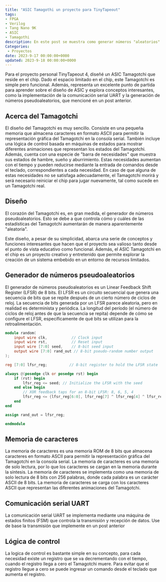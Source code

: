 ```yaml
---
title: "ASIC Tamagothi un proyecto para TinyTapeout"
tags: 
- FPGA 
- Verilog 
- Tang Nano 9K 
- ASIC 
- Tamagothi
description: En este post se muestra como generar números "aleatorios" en una FPGA o mejor dicho pseudo-aleatorios.
Categories:
 - Proyectos
date: 2023-9-17 00:00:00+0000
updated: 2023-9-18 00:00:00+0000
---
```

Para el proyecto personal TinyTapeout 4, diseñé un ASIC Tamagotchi que reside en el chip. Dado el espacio limitado en el chip, este Tamagotchi es simple pero funcional. Además, representa un excelente punto de partida para aprender sobre el diseño de ASIC y explora conceptos interesantes, como la implementación de la comunicación serial UART y la generación de números pseudoaleatorios, que mencioné en un post anterior.

## Acerca del Tamagotchi
El diseño del Tamagotchi es muy sencillo. Consiste en una pequeña memoria que almacena caracteres en formato ASCII para permitir la representación gráfica del Tamagotchi en la consola serial. También incluye una lógica de control basada en máquinas de estados para mostrar diferentes animaciones que representan los estados del Tamagotchi. Además, cuenta con una especie de "barra de necesidades" que muestra sus estados de hambre, sueño y aburrimiento. Estas necesidades aumentan con el tiempo y pueden reducirse mediante la entrada de comandos desde el teclado, correspondientes a cada necesidad. En caso de que alguna de estas necesidades no se satisfaga adecuadamente, el Tamagotchi morirá y será necesario reiniciar el chip para jugar nuevamente, tal como sucede en un Tamagotchi real.

## Diseño 
El corazón del Tamagotchi es, en gran medida, el generador de números pseudoaleatorios. Esto se debe a que controla cómo y cuáles de las estadísticas del Tamagotchi aumentarán de manera aparentemente "aleatoria".

Este diseño, a pesar de su simplicidad, abarca una serie de conceptos y funciones interesantes que hacen que el proyecto sea valioso tanto desde el punto de vista educativo como funcional. Además, el ASIC Tamagotchi en el chip es un proyecto creativo y entretenido que permite explorar la creación de un sistema embebido en un entorno de recursos limitados.

## Generador de números pseudoaleatorios
El generador de números pseudoaleatorios es un Linear Feedback Shift Register (LFSR) de 8 bits. El LFSR es un circuito secuencial que genera una secuencia de bits que se repite después de un cierto número de ciclos de reloj. La secuencia de bits generada por un LFSR parece aleatoria, pero en realidad es determinista y periódica. La longitud del período (el número de ciclos de reloj antes de que la secuencia se repita) depende de cómo se configure el LFSR, específicamente de qué bits se utilizan para la retroalimentación.

```verilog
module random(
    input wire clk,           // Clock input
    input wire rst,           // Reset input
    input wire [7:0] seed,    // 8-bit seed input
    output wire [7:0] rand_out // 8-bit pseudo-random number output
);

reg [7:0] lfsr_reg;          // 8-bit register to hold the LFSR state

always @(posedge clk or posedge rst) begin
    if (rst) begin
        lfsr_reg <= seed; // Initialize the LFSR with the seed
    end else begin
        // XOR feedback taps for an 8-bit LFSR: 8, 6, 5, 4
        lfsr_reg <= {lfsr_reg[6:0], lfsr_reg[7] ^ lfsr_reg[4] ^ lfsr_reg[5] ^ lfsr_reg[3]};
    end
end

assign rand_out = lfsr_reg;

endmodule
```

## Memoria de caracteres
La memoria de caracteres es una memoria ROM de 8 bits que almacena caracteres en formato ASCII para permitir la representación gráfica del Tamagotchi en la consola serial. La memoria de caracteres es una memoria de solo lectura, por lo que los caracteres se cargan en la memoria durante la síntesis. La memoria de caracteres se implementa como una memoria de solo lectura de 8 bits con 256 palabras, donde cada palabra es un carácter ASCII de 8 bits. La memoria de caracteres se carga con los caracteres ASCII que representan las diferentes animaciones del Tamagotchi.

## Comunicación serial UART
La comunicación serial UART se implementa mediante una máquina de estados finitos (FSM) que controla la transmisión y recepción de datos. Use de base la transmisión que implemente en un post anterior 

## Lógica de control
La logica de control es bastante simple en su concepto, para cada necesidad existe un registro que se va decrementando con el tiempo, cuando el registro llega a cero el Tamagotchi muere. Para evitar que el registro llegue a cero se puede ingresar un comando desde el teclado que aumenta el registro.
